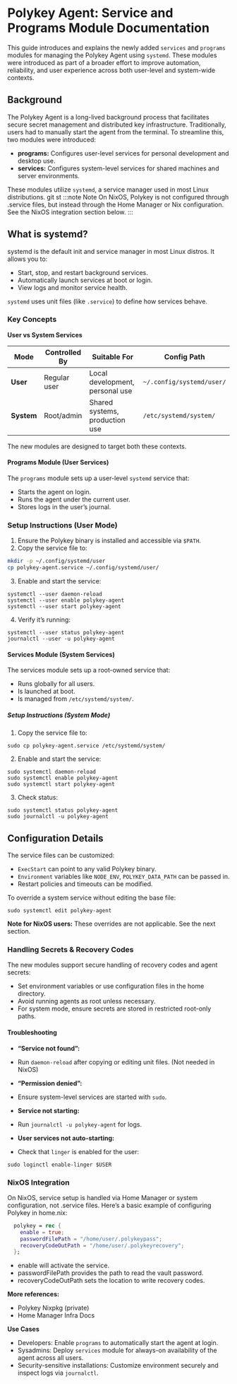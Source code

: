 # Polykey Agent: Service and Programs Module Documentation

This guide introduces and explains the newly added `services` and `programs`
modules for managing the Polykey Agent using `systemd`. These modules were
introduced as part of a broader effort to improve automation, reliability, and
user experience across both user-level and system-wide contexts.

## Background

The Polykey Agent is a long-lived background process that facilitates secure
secret management and distributed key infrastructure. Traditionally, users had
to manually start the agent from the terminal. To streamline this, two modules
were introduced:

- **programs:** Configures user-level services for personal development and
  desktop use.
- **services:** Configures system-level services for shared machines and server
  environments.

These modules utilize `systemd`, a service manager used in most Linux
distributions.
git st
:::note Note 
On NixOS, Polykey is not configured through .service files, but
instead through the Home Manager or Nix configuration. See the NixOS integration
section below. 
:::

## What is systemd?

systemd is the default init and service manager in most Linux distros. It allows
you to:

- Start, stop, and restart background services.
- Automatically launch services at boot or login.
- View logs and monitor service health.

`systemd` uses unit files (like `.service`) to define how services behave.

### Key Concepts

**User vs System Services**

| Mode       | Controlled By | Suitable For                    | Config Path               |
| ---------- | ------------- | ------------------------------- | ------------------------- |
| **User**   | Regular user  | Local development, personal use | `~/.config/systemd/user/` |
| **System** | Root/admin    | Shared systems, production use  | `/etc/systemd/system/`    |

The new modules are designed to target both these contexts.

#### Programs Module (User Services)

The `programs` module sets up a user-level `systemd` service that:

- Starts the agent on login.
- Runs the agent under the current user.
- Stores logs in the user’s journal.

### Setup Instructions (User Mode)

1. Ensure the Polykey binary is installed and accessible via `$PATH`.
2. Copy the service file to:

```sh
mkdir -p ~/.config/systemd/user
cp polykey-agent.service ~/.config/systemd/user/
```

3. Enable and start the service:

```shell
systemctl --user daemon-reload
systemctl --user enable polykey-agent
systemctl --user start polykey-agent
```

4. Verify it’s running:

```shell
systemctl --user status polykey-agent
journalctl --user -u polykey-agent
```

#### Services Module (System Services)

The services module sets up a root-owned service that:

- Runs globally for all users.
- Is launched at boot.
- Is managed from `/etc/systemd/system/`.

##### Setup Instructions (System Mode)

1. Copy the service file to:

```shell
sudo cp polykey-agent.service /etc/systemd/system/
```

2. Enable and start the service:

```shell
sudo systemctl daemon-reload
sudo systemctl enable polykey-agent
sudo systemctl start polykey-agent
```

3. Check status:

```shell
sudo systemctl status polykey-agent
sudo journalctl -u polykey-agent
```

## Configuration Details

The service files can be customized:

- `ExecStart` can point to any valid Polykey binary.
- `Environment` variables like `NODE_ENV`, `POLYKEY_DATA_PATH` can be passed in.
- Restart policies and timeouts can be modified.

To override a system service without editing the base file:

```shell
sudo systemctl edit polykey-agent
```

**Note for NixOS users:** These overrides are not applicable. See the next
section.

### Handling Secrets & Recovery Codes

The new modules support secure handling of recovery codes and agent secrets:

- Set environment variables or use configuration files in the home directory.
- Avoid running agents as root unless necessary.
- For system mode, ensure secrets are stored in restricted root-only paths.

#### Troubleshooting

- **“Service not found”:**

* Run `daemon-reload` after copying or editing unit files. (Not needed in NixOS)

- **“Permission denied”:**

* Ensure system-level services are started with `sudo`.

- **Service not starting:**

* Run `journalctl -u polykey-agent` for logs.

- **User services not auto-starting:**

* Check that `linger` is enabled for the user:

```shell
sudo loginctl enable-linger $USER
```

### NixOS Integration

On NixOS, service setup is handled via Home Manager or system configuration, not
.service files. Here’s a basic example of configuring Polykey in home.nix:

```nix
  polykey = rec {
    enable = true;
    passwordFilePath = "/home/user/.polykeypass";
    recoveryCodeOutPath = "/home/user/.polykeyrecovery";
  };
```

- enable will activate the service.
- passwordFilePath provides the path to read the vault password.
- recoveryCodeOutPath sets the location to write recovery codes.

**More references:**

- Polykey Nixpkg (private)
- Home Manager Infra Docs

**Use Cases**

- Developers: Enable `programs` to automatically start the agent at login.
- Sysadmins: Deploy `services` module for always-on availability of the agent
  across all users.
- Security-sensitive installations: Customize environment securely and inspect
  logs via `journalctl`.
